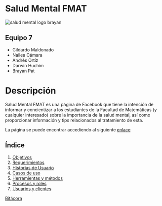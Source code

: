 # Salud Mental FMAT
![salud mental logo brayan](https://raw.githubusercontent.com/GildardoMaldonado/SaludMentalFMAT/main/DOCUMENTACI%C3%93N/assets/Salud%20Mental%20FMAT.PNG)
## Equipo 7
- Gildardo Maldonado
- Nailea Cámara
- Andrés Ortíz
- Darwin Huchím
- Brayan Pat

# Descripción

Salud Mental FMAT es una página de Facebook que tiene la intención de informar y concientizar a los estudiantes de la Facultad de Matemáticas (y cualquier interesado) sobre la importancia de la salud mental, así como proporcionar información y tips relacionados al tratamiento de esta.

La página se puede encontrar accediendo al siguiente [enlace](https://www.facebook.com/Salud-Mental-FMAT-101940155105236)

## Índice

1. [Objetivos](https://github.com/GildardoMaldonado/SaludMentalFMAT/blob/main/DOCUMENTACI%C3%93N/1.%20Objetivos.md)
2. [Requerimientos](https://github.com/GildardoMaldonado/SaludMentalFMAT/blob/main/DOCUMENTACI%C3%93N/2.%20Requerimientos.md)
3. [Historias de Usuario](https://github.com/GildardoMaldonado/SaludMentalFMAT/blob/main/DOCUMENTACI%C3%93N/3.%20Historias%20de%20usuario.md)
4. [Casos de uso](https://github.com/GildardoMaldonado/SaludMentalFMAT/blob/main/DOCUMENTACI%C3%93N/4.%20Casos%20de%20Uso.md)
5. [Herramientas y métodos](https://github.com/GildardoMaldonado/SaludMentalFMAT/blob/main/DOCUMENTACI%C3%93N/5.%20Herramientas%20y%20m%C3%A9todos.md)
6. [Procesos y roles](https://github.com/GildardoMaldonado/SaludMentalFMAT/blob/main/DOCUMENTACI%C3%93N/6.%20Procesos%20y%20Roles.md)
7. [Usuarios y clientes](https://github.com/GildardoMaldonado/SaludMentalFMAT/blob/main/DOCUMENTACI%C3%93N/7.%20Usuarios%20y%20clientes.md)

[Bitácora](https://github.com/GildardoMaldonado/SaludMentalFMAT/tree/main/DOCUMENTACI%C3%93N/BIT%C3%81CORA)
